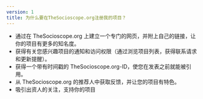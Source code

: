 ```yaml
---
version: 1
title: 为什么要在TheSocioscope.org注册我的项目？
---
```


- 通过在 TheSocioscope.org 上建立一个专门的网页，并附上自己的链接，让你的项目有更多的知名度。
- 获得有关您感兴趣项目的通知和访问权限（通过浏览项目列表，获得联系请求和更新提醒）。
- 获得一个带有时间戳的 TheSocioscope.org-ID，使您在发表之前就能被引用。
- 从 TheSocioscope.org 的推荐人中获取反馈，并让您的项目有特色。
- 吸引出资人的关注，支持你的项目
